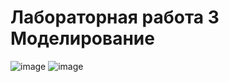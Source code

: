 # Лабораторная работа 3 Моделирование
![image](https://user-images.githubusercontent.com/71080554/157377821-847a8993-8519-44b3-8ff3-fa624de231f5.png)
![image](https://user-images.githubusercontent.com/71080554/157377852-3af471de-1734-4bc8-b30f-cb375d9be00a.png)
